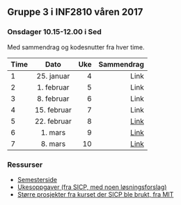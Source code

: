 ## Gruppe 3 i INF2810 våren 2017

### Onsdager 10.15-12.00 i Sed

Med sammendrag og kodesnutter fra hver time.

| Time      | Dato          | Uke   | Sammendrag  |
| --------- |:-------------:|------:|------------:|
| 1         | 25. januar    | 4     | Link
| 2         | 1. februar    | 5     | Link
| 3         | 8. februar    | 6     | Link
| 4         | 15. februar   | 7     | Link
| 5         | 22. februar   | 8     | [Link](05)
| 6         | 1. mars       | 9     | [Link](06)
| 7         | 8. mars       | 10     | [Link](07)


### Ressurser

- [Semesterside](http://www.uio.no/studier/emner/matnat/ifi/INF2810/v17/index.html)
- [Ukesoppgaver (fra SICP, med noen løsningsforslag)](http://folk.uio.no/esbenss/inf2810/gruppelaererenes-side.html)
- [Større prosjekter fra kurset der SICP ble brukt, fra MIT](https://ocw.mit.edu/courses/electrical-engineering-and-computer-science/6-001-structure-and-interpretation-of-computer-programs-spring-2005/projects/)
